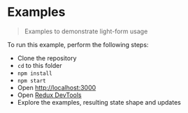 Examples
=
> Examples to demonstrate light-form usage

To run this example, perform the following steps:

*  Clone the repository
*  `cd` to this folder
*  `npm install`
*  `npm start`
*  Open [http://localhost:3000](http://localhost:3000)
*  Open [Redux DevTools](https://github.com/gaearon/redux-devtools)
*  Explore the examples, resulting state shape and updates